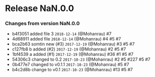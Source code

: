 # Release NaN.0.0 
### Changes from version NaN.0.0 

* b4f3051 added file 3 `2018-12-14` (@Mohanrau) #7
* 4d68911 added file `2018-12-14` (@Mohanrau) #4 #5 #7
* bca2b63 somtin new (#3) `2017-12-19` (@Mohanrau) #3 #5 #7
* c127fb8 b added (#2) `2017-12-19` (@Mohanrau) #2 #5 #7
* 1bf4539 a added (#1) `2017-12-19` (@Mohanrau) #36 #1 #5 #7
* 54306c3 changed to 0.2 `2017-10-23` (@Mohanrau) #2 #5 #227 #5 #7
* 0b477e7 changed to v0.1.1 `2017-10-23` (@Mohanrau) #5 #7
* b4c2d8b change to v0.1 `2017-10-23` (@Mohanrau) #13 #5 #7
